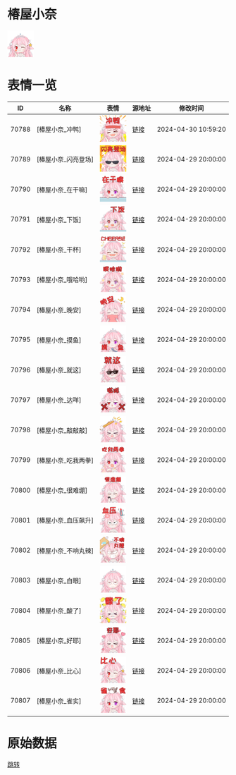 # 椿屋小奈

<img src="./cover.png" height="60" alt="cover" />

# 表情一览

|ID|名称|表情|源地址|修改时间|
|----|----|----|----|----|
|70788|[椿屋小奈_冲鸭]|<img src="./pic/070788_%5B椿屋小奈_冲鸭%5D.png" height="60" alt="冲鸭"/>|[链接](https://i0.hdslb.com/bfs/garb/bea83610740ac05b76628ccc80d7bc0be691ac56.png)|2024-04-30 10:59:20|
|70789|[椿屋小奈_闪亮登场]|<img src="./pic/070789_%5B椿屋小奈_闪亮登场%5D.png" height="60" alt="闪亮登场"/>|[链接](https://i0.hdslb.com/bfs/garb/65e00267e7b2d6537571cd9dc824b66eb4dd589b.png)|2024-04-29 20:00:00|
|70790|[椿屋小奈_在干嘛]|<img src="./pic/070790_%5B椿屋小奈_在干嘛%5D.png" height="60" alt="在干嘛"/>|[链接](https://i0.hdslb.com/bfs/garb/b7b2b31fdea58918adb94722b560faf1483eeb00.png)|2024-04-29 20:00:00|
|70791|[椿屋小奈_下饭]|<img src="./pic/070791_%5B椿屋小奈_下饭%5D.png" height="60" alt="下饭"/>|[链接](https://i0.hdslb.com/bfs/garb/f2f14349f7126f4fe295ff7f1db375aa19b4c764.png)|2024-04-29 20:00:00|
|70792|[椿屋小奈_干杯]|<img src="./pic/070792_%5B椿屋小奈_干杯%5D.png" height="60" alt="干杯"/>|[链接](https://i0.hdslb.com/bfs/garb/a03b36b0f90efa75ce47012fe39fb0bd167ca5fd.png)|2024-04-29 20:00:00|
|70793|[椿屋小奈_哦哈哟]|<img src="./pic/070793_%5B椿屋小奈_哦哈哟%5D.png" height="60" alt="哦哈哟"/>|[链接](https://i0.hdslb.com/bfs/garb/5d1c26fe3803971bdce4d27234aafbd5792ba595.png)|2024-04-29 20:00:00|
|70794|[椿屋小奈_晚安]|<img src="./pic/070794_%5B椿屋小奈_晚安%5D.png" height="60" alt="晚安"/>|[链接](https://i0.hdslb.com/bfs/garb/d06dad2f6c1750854d33157a2e2c4d7e38b8a96d.png)|2024-04-29 20:00:00|
|70795|[椿屋小奈_摸鱼]|<img src="./pic/070795_%5B椿屋小奈_摸鱼%5D.png" height="60" alt="摸鱼"/>|[链接](https://i0.hdslb.com/bfs/garb/a92e751298772bcf342184432137d21a08828139.png)|2024-04-29 20:00:00|
|70796|[椿屋小奈_就这]|<img src="./pic/070796_%5B椿屋小奈_就这%5D.png" height="60" alt="就这"/>|[链接](https://i0.hdslb.com/bfs/garb/c872161d43b8d65d3476c37d3864669bea680675.png)|2024-04-29 20:00:00|
|70797|[椿屋小奈_达咩]|<img src="./pic/070797_%5B椿屋小奈_达咩%5D.png" height="60" alt="达咩"/>|[链接](https://i0.hdslb.com/bfs/garb/940b019c3dc49665c097e13209dbe5e61fe0a09b.png)|2024-04-29 20:00:00|
|70798|[椿屋小奈_敲敲敲]|<img src="./pic/070798_%5B椿屋小奈_敲敲敲%5D.png" height="60" alt="敲敲敲"/>|[链接](https://i0.hdslb.com/bfs/garb/0a972410cde19f29f783e0e99dd8f3e8a36ef20c.png)|2024-04-29 20:00:00|
|70799|[椿屋小奈_吃我两拳]|<img src="./pic/070799_%5B椿屋小奈_吃我两拳%5D.png" height="60" alt="吃我两拳"/>|[链接](https://i0.hdslb.com/bfs/garb/5e9a961412bc950438fa890d43e2660cb0ab8176.png)|2024-04-29 20:00:00|
|70800|[椿屋小奈_很难绷]|<img src="./pic/070800_%5B椿屋小奈_很难绷%5D.png" height="60" alt="很难绷"/>|[链接](https://i0.hdslb.com/bfs/garb/6faa2345196c034a920a7ef8f94053fcd85c2439.png)|2024-04-29 20:00:00|
|70801|[椿屋小奈_血压飙升]|<img src="./pic/070801_%5B椿屋小奈_血压飙升%5D.png" height="60" alt="血压飙升"/>|[链接](https://i0.hdslb.com/bfs/garb/3698abc9c34df357ab3a396080907c3142604797.png)|2024-04-29 20:00:00|
|70802|[椿屋小奈_不响丸辣]|<img src="./pic/070802_%5B椿屋小奈_不响丸辣%5D.png" height="60" alt="不响丸辣"/>|[链接](https://i0.hdslb.com/bfs/garb/9f0d287a4b812b6ab4931045a75c62142414e7bc.png)|2024-04-29 20:00:00|
|70803|[椿屋小奈_白眼]|<img src="./pic/070803_%5B椿屋小奈_白眼%5D.png" height="60" alt="白眼"/>|[链接](https://i0.hdslb.com/bfs/garb/3e13fb39ec3a6d8f0acbe8b4baa0f84ff3913d99.png)|2024-04-29 20:00:00|
|70804|[椿屋小奈_酸了]|<img src="./pic/070804_%5B椿屋小奈_酸了%5D.png" height="60" alt="酸了"/>|[链接](https://i0.hdslb.com/bfs/garb/bb8f4bdb5bf552eab0c2fb0439cd56065ea29a4e.png)|2024-04-29 20:00:00|
|70805|[椿屋小奈_好耶]|<img src="./pic/070805_%5B椿屋小奈_好耶%5D.png" height="60" alt="好耶"/>|[链接](https://i0.hdslb.com/bfs/garb/3f3f868c0e2dca5ff8a0f27fb6d34460cdcc6759.png)|2024-04-29 20:00:00|
|70806|[椿屋小奈_比心]|<img src="./pic/070806_%5B椿屋小奈_比心%5D.png" height="60" alt="比心"/>|[链接](https://i0.hdslb.com/bfs/garb/8ca0db8d3887c5272d447499d8af1d5233f5b154.png)|2024-04-29 20:00:00|
|70807|[椿屋小奈_雀实]|<img src="./pic/070807_%5B椿屋小奈_雀实%5D.png" height="60" alt="雀实"/>|[链接](https://i0.hdslb.com/bfs/garb/ba3a6924682825fee374cf51a78fbaef6b4eb32b.png)|2024-04-29 20:00:00|

# 原始数据

[跳转](./raw.json)

